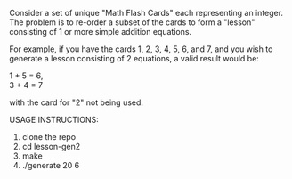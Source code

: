 Consider a set of unique "Math Flash Cards" each representing an integer.
The problem is to re-order a subset of the cards to form a "lesson" consisting of 1 or more simple addition equations.

For example, if you have the cards 1, 2, 3, 4, 5, 6, and 7, and you wish to generate a lesson consisting of 2 equations, a valid result would be:

1 + 5 = 6,  
3 + 4 = 7

with the card for "2" not being used.

USAGE INSTRUCTIONS:

1. clone the repo
2. cd lesson-gen2
3. make
4. ./generate 20 6